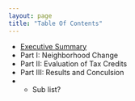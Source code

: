 ```yaml
---
layout: page
title: "Table Of Contents"
---
```


- [Executive Summary](https://github.com/R-Class/cpp-528-fall-2021-group-03/blob/main/exec.md)
- Part I: Neighborhood Change
- Part II: Evaluation of Tax Credits
- Part III: Results and Conculsion
- - Sub list?
